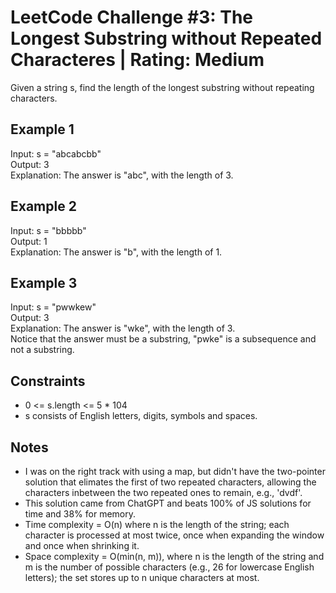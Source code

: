 # LeetCode Challenge #3: The Longest Substring without Repeated Characteres | Rating: Medium

Given a string s, find the length of the longest substring without repeating characters.

## Example 1

Input: s = "abcabcbb"  
Output: 3  
Explanation: The answer is "abc", with the length of 3.

## Example 2

Input: s = "bbbbb"  
Output: 1  
Explanation: The answer is "b", with the length of 1.

## Example 3

Input: s = "pwwkew"  
Output: 3  
Explanation: The answer is "wke", with the length of 3.  
Notice that the answer must be a substring, "pwke" is a subsequence and not a substring.

## Constraints

- 0 <= s.length <= 5 * 104
- s consists of English letters, digits, symbols and spaces.

## Notes

- I was on the right track with using a map, but didn't have the two-pointer solution that elimates the first of two repeated characters, allowing the characters inbetween the two repeated ones to remain, e.g., 'dvdf'.
- This solution came from ChatGPT and beats 100% of JS solutions for time and 38% for memory.
- Time complexity = O(n) where n is the length of the string; each character is processed at most twice, once when expanding the window and once when shrinking it.
- Space complexity = O(min(n, m)), where n is the length of the string and m is the number of possible characters (e.g., 26 for lowercase English letters); the set stores up to n unique characters at most.
